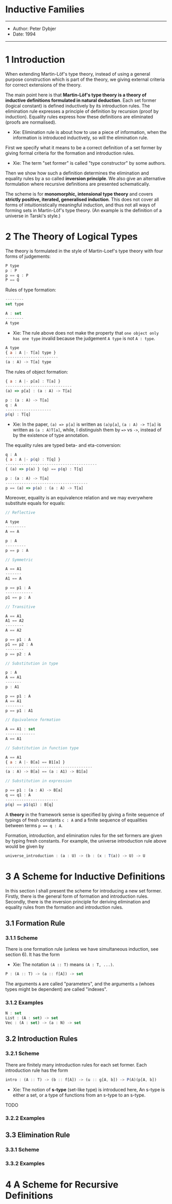 # Inductive Families

------
- Author: Peter Dybjer
- Date: 1994
------

# 1 Introduction

When extending Martin-Löf's type theory,
instead of using a general purpose construction which is part of the theory,
we giving external criteria for correct extensions of the theory.

The main point here is that **Martin-Löf's type theory
is a theory of inductive definitions formulated in natural deduction**.
Each set former (logical constant) is defined inductively by its introduction rules.
The elimination rule expresses a principle of definition by recursion (proof by induction).
Equality rules express how these definitions are eliminated (proofs are normalised).

- Xie: Elimination rule is about how to use a piece of information,
  when the information is introduced inductively, so will the elimination rule.

First we specify what it means to be a correct definition of a set former
by giving formal criteria for the formation and introduction rules.

- Xie: The term "set former" is called "type constructor" by some authors.

Then we show how such a definition determines the elimination and equality rules
by a so called **inversion principle**. We also give an alternative formulation
where recursive definitions are presented schematically.

The scheme is for **monomorphic, intensional type theory**
and covers **strictly positive, iterated, generalised induction**.
This does not cover all forms of intuitionistically meaningful induction,
and thus not all ways of forming sets in Martin-Löf's type theory.
(An example is the definition of a universe in Tarski's style.)

# 2 The Theory of Logical Types

The theory is formulated in the style of Martin-Loef's type theory
with four forms of judgements:

``` js
P type
p : P
p == q : P
P == Q
```

Rules of type formation:

``` js
--------
set type

A : set
--------
A type
```

- Xie:
  The rule above does not make the property that
  `one object only has one type` invalid
  because the judgement `A type` is not `A : type`.

``` js
A type
{ a : A |- T[a] type }
-----------------------
(a : A) -> T[a] type
```

The rules of object formation:

``` js
{ a : A |- p[a] : T[a] }
-----------------------------
(a) => p[a] : (a : A) -> T[a]

p : (a : A) -> T[a]
q : A
--------------------
p(q) : T[q]
```

- Xie:
  In the paper,
  `(a) => p[a]` is written as `(a)p[a]`,
  `(a : A) -> T[a]` is written as `(a : A)T[a]`,
  while, I distinguish them by `=>` vs `->`,
  instead of by the existence of type annotation.

The equality rules are typed beta- and eta-conversion:

``` js
q : A
{ a : A |- p(q) : T[q] }
----------------------------------------
{ (a) => p(a) } (q) == p(q) : T[q]

p : (a : A) -> T[a]
------------------------------------
p == (a) => p(a) : (a : A) -> T[a]
```

Moreover, equality is an equivalence relation
and we may everywhere substitute equals for equals:

``` js
// Reflective

A type
---------
A == A

p : A
---------
p == p : A

// Symmetric

A == A1
-------
A1 == A

p == p1 : A
------------
p1 == p : A

// Transitive

A == A1
A1 == A2
--------
A == A2

p == p1 : A
p1 == p2 : A
--------
p == p2 : A

// Substitution in type

p : A
A == A1
-------
p : A1

p == p1 : A
A == A1
--------
p == p1 : A1

// Equivalence formation

A == A1 : set
-------------
A == A1

// Substitution in function type

A == A1
{ a : A |- B[a] == B1[a] }
--------------------------------------
(a : A) -> B[a] == (a : A1) -> B1[a]

// Substitution in expression

p == p1 : (a : A) -> B[a]
q == q1 : A
-----------------------
p(q) == p1(q1) : B[q]
```

A **theory** in the framework sense is specified by
giving a finite sequence of typings of fresh constants `c : A`
and a finite sequence of equalities between terms `p == q : A`.

Formation, introduction, and elimination rules for the set formers
are given by typing fresh constants.
For example, the universe introduction rule above would be given by

``` js
universe_introduction : (a : U) -> (b : (x : T(a)) -> U) -> U
```

# 3 A Scheme for Inductive Definitions

In this section I shall present the scheme for introducing a new set former.
Firstly, there is the general form of formation and introduction rules.
Secondly, there is the inversion principle for deriving
elimination and equality rules from the formation and introduction rules.

## 3.1 Formation Rule

### 3.1.1 Scheme

There is one formation rule (unless we have simultaneous induction, see section 6).
It has the form

- Xie: The notation `(A :: T)` means `(A : T, ...)`.

``` js
P : (A :: T) -> (a :: f[A]) -> set
```

The arguments `A` are called "parameters",
and the arguments `a` (whoes types might be dependent) are called "indexes".

### 3.1.2 Examples

``` js
N : set
List : (A : set) -> set
Vec : (A : set) -> (a : N) -> set
```

## 3.2 Introduction Rules

### 3.2.1 Scheme

There are finitely many introduction rules for each set former.
Each introduction rule has the form

``` js
intro : (A :: T) -> (b :: f[A]) -> (u :: g[A, b]) -> P(A)(p[A, b])
```

- Xie: The notion of **s-type** (set-like type) is introduced here,
   An s-type is either a set,
   or a type of functions from an s-type to an s-type.

TODO

### 3.2.2 Examples

## 3.3 Elimination Rule

### 3.3.1 Scheme

### 3.3.2 Examples

# 4 A Scheme for Recursive Definitions
